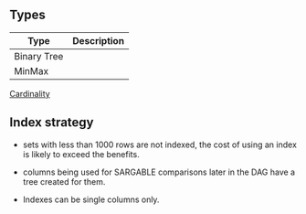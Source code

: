 ## Types

Type          | Description
------------- | -----------------------
Binary Tree   | 
MinMax        |

[Cardinality](https://en.wikipedia.org/wiki/Cardinality_(SQL_statements))


## Index strategy

- sets with less than 1000 rows are not indexed, the cost of using an
  index is likely to exceed the benefits.

- columns being used for SARGABLE comparisons later in the DAG have a 
  tree created for them.

- Indexes can be single columns only.
